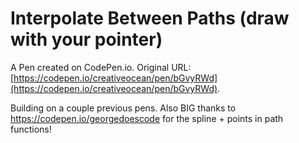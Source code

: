 # Interpolate Between Paths (draw with your pointer)

A Pen created on CodePen.io. Original URL: [https://codepen.io/creativeocean/pen/bGvyRWd](https://codepen.io/creativeocean/pen/bGvyRWd).

Building on a couple previous pens. Also BIG thanks to https://codepen.io/georgedoescode for the spline + points in path functions!